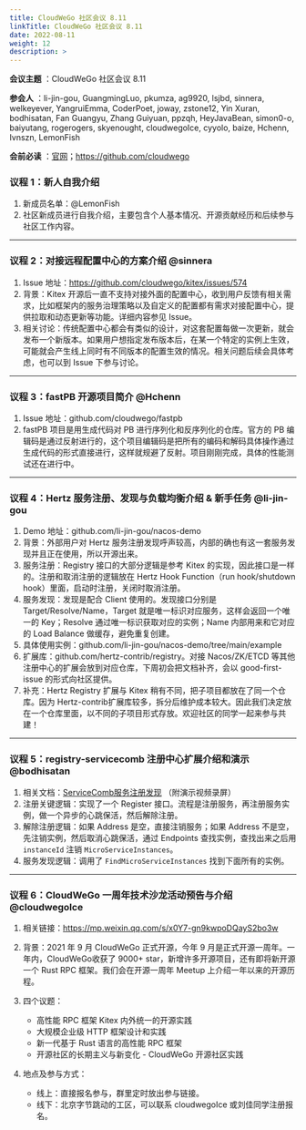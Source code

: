 ```yaml
---
title: CloudWeGo 社区会议 8.11
linkTitle: CloudWeGo 社区会议 8.11
date: 2022-08-11
weight: 12
description: >
---
```


**会议主题** ：CloudWeGo 社区会议 8.11

**参会人** ：li-jin-gou, GuangmingLuo, pkumza, ag9920, lsjbd, sinnera, welkeyever, YangruiEmma, CoderPoet, joway, zstone12, Yin Xuran, bodhisatan, Fan Guangyu, Zhang Guiyuan, ppzqh, HeyJavaBean, simon0-o,  baiyutang, rogerogers, skyenought, cloudwegoIce, cyyolo, baize, Hchenn, Ivnszn, LemonFish

**会前必读** ：[官网](/)；https://github.com/cloudwego

### 议程 1：新人自我介绍

1. 新成员名单：@LemonFish
2. 社区新成员进行自我介绍，主要包含个人基本情况、开源贡献经历和后续参与社区工作内容。

---

### 议程 2：对接远程配置中心的方案介绍 @sinnera

1. Issue 地址：https://github.com/cloudwego/kitex/issues/574
2. 背景：Kitex 开源后一直不支持对接外面的配置中心，收到用户反馈有相关需求，比如框架内的服务治理策略以及自定义的配置都有需求对接配置中心，提供拉取和动态更新等功能。详细内容参见 Issue。
3. 相关讨论：传统配置中心都会有类似的设计，对这套配置每做一次更新，就会发布一个新版本。如果用户想指定发布版本后，在某一个特定的实例上生效，可能就会产生线上同时有不同版本的配置生效的情况。相关问题后续会具体考虑，也可以到 Issue 下参与讨论。

---

### 议程 3：fastPB 开源项目简介 @Hchenn

1. Issue 地址：github.com/cloudwego/fastpb
2. fastPB 项目是用生成代码对 PB 进行序列化和反序列化的仓库。官方的 PB 编辑码是通过反射进行的，这个项目编辑码是把所有的编码和解码具体操作通过生成代码的形式直接进行，这样就规避了反射。项目刚刚完成，具体的性能测试还在进行中。

---

### 议程 4：Hertz 服务注册、发现与负载均衡介绍 & 新手任务 @li-jin-gou

1. Demo 地址：github.com/li-jin-gou/nacos-demo
2. 背景：外部用户对 Hertz 服务注册发现呼声较高，内部的确也有这一套服务发现并且正在使用，所以开源出来。
3. 服务注册：Registry 接口的大部分逻辑是参考 Kitex 的实现，因此接口是一样的。注册和取消注册的逻辑放在 Hertz Hook Function（run hook/shutdown hook）里面，启动时注册，关闭时取消注册。
4. 服务发现：发现是配合 Client 使用的。发现接口分别是 Target/Resolve/Name，Target 就是唯一标识对应服务，这样会返回一个唯一的 Key；Resolve 通过唯一标识获取对应的实例；Name 内部用来和它对应的 Load Balance 做缓存，避免重复创建。
5. 具体使用实例：github.com/li-jin-gou/nacos-demo/tree/main/example
6. 扩展库：github.com/hertz-contrib/registry。对接 Nacos/ZK/ETCD 等其他注册中心的扩展会放到对应仓库，下周初会把文档补齐，会以 good-first-issue 的形式向社区提供。
7. 补充：Hertz Registry 扩展与 Kitex 稍有不同，把子项目都放在了同一个仓库。因为 Hertz-contrib扩展库较多，拆分后维护成本较大。因此我们决定放在一个仓库里面，以不同的子项目形式存放。欢迎社区的同学一起来参与共建！

---

### 议程 5：registry-servicecomb 注册中心扩展介绍和演示 @bodhisatan

1. 相关文档：[ServiceComb服务注册发现](https://bytedance.feishu.cn/docx/doxcn6uiqBdDaFDKjrnwFfNmnEc) （附演示视频录屏）
2. 注册关键逻辑：实现了一个 Register 接口。流程是注册服务，再注册服务实例，做一个异步的心跳保活，然后解除注册。
3. 解除注册逻辑：如果 Address 是空，直接注销服务；如果 Address 不是空，先注销实例，然后取消心跳保活，通过 Endpoints 查找实例，查找出来之后用 `instanceId` 注销 `MicroServiceInstances`。
4. 服务发现逻辑：调用了 `FindMicroServiceInstances` 找到下面所有的实例。

---

### 议程 6：CloudWeGo 一周年技术沙龙活动预告与介绍 @cloudwegoIce

1. 相关链接：https://mp.weixin.qq.com/s/x0Y7-gn9kwpoDQayS2bo3w
2. 背景：2021 年 9 月 CloudWeGo 正式开源，今年 9 月是正式开源一周年。一年内，CloudWeGo收获了 9000+ star，新增许多开源项目，还有即将新开源一个 Rust RPC 框架。我们会在开源一周年 Meetup 上介绍一年以来的开源历程。
3. 四个议题：
   
   - 高性能 RPC 框架 Kitex 内外统一的开源实践
   - 大规模企业级 HTTP 框架设计和实践
   - 新一代基于 Rust 语言的高性能 RPC 框架
   - 开源社区的长期主义与新变化 - CloudWeGo 开源社区实践
4. 地点及参与方式：
   
   - 线上：直接报名参与，群里定时放出参与链接。
   - 线下：北京字节跳动的工区，可以联系 cloudwegoIce 或刘佳同学注册报名。

